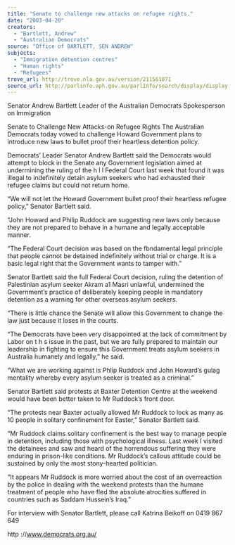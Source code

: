 ```yaml
---
title: "Senate to challenge new attacks on refugee rights."
date: "2003-04-20"
creators:
  - "Bartlett, Andrew"
  - "Australian Democrats"
source: "Office of BARTLETT, SEN ANDREW"
subjects:
  - "Immigration detention centres"
  - "Human rights"
  - "Refugees"
trove_url: http://trove.nla.gov.au/version/211561071
source_url: http://parlinfo.aph.gov.au/parlInfo/search/display/display.w3p;query=Id%3A%22media/pressrel/BP496%22
---
```


  Senator Andrew Bartlett  Leader of the Australian Democrats  Spokesperson on Immigration 

  Senate to Challenge New Attacks-on Refugee Rights  The Australian Democrats today vowed to challenge Howard Government plans to introduce new laws to  bullet proof their heartless detention policy. 

  Democrats’ Leader Senator Andrew Bartlett said the Democrats would attempt to block in the Senate any  Government legislation aimed at undermining the ruling of the h l l  Federal Court last week that found it was  illegal to indefinitely detain asylum seekers who had exhausted their refugee claims but could not return  home. 

  “We will not let the Howard Government bullet proof their heartless refugee policy,” Senator Bartlett said. 

  “John Howard and Philip Ruddock are suggesting new laws only because they are not prepared to behave in  a humane and legally acceptable manner. 

  “The Federal Court decision was based on the fbndamental legal principle that people cannot be detained  indefinitely without trial or charge. It is a basic legal right that the Government wants to tamper with.” 

  Senator Bartlett said the full Federal Court decision, ruling the detention of Palestinian asylum seeker Akram  a1 Masri unlawful, undermined the Government’s practice of deliberately keeping people in mandatory  detention as a warning for other overseas asylum seekers. 

  “There is little chance the Senate will allow this Government to change the law just because it loses in the  courts. 

  “The Democrats have been very disappointed at the lack of commitment by Labor on t h s  issue in the past,  but we are fully prepared to maintain our leadership in fighting to ensure this Government treats asylum  seekers in Australia humanely and legally,” he said. 

  “What we are working against is Phlip Ruddock and John Howard’s gulag mentality whereby every asylum  seeker is treated as a criminal.” 

  Senator Bartlett said protests at Baxter Detention Centre at the weekend would have been better taken to Mr  Ruddock’s front door. 

  “The protests near Baxter actually allowed Mr Ruddock to lock as many as 10 people in solitary confinement  for Easter,” Senator Bartlett said. 

  “Mr Ruddock claims solitary confinement is the best way to manage people in detention, including those  with psychological illness. Last week I visited the detainees and saw and heard of the horrendous suffering  they were enduring in prison-like conditions. Mr Ruddock’s callous attitude could be sustained by only the  most stony-hearted politician. 

  “It appears Mr Ruddock is more worried about the cost of an overreaction by the police in dealing with the  weekend protests than the humane treatment of people who have fled the absolute atrocities suffered in  countries such as Saddam Hussein’s Iraq.” 

  For interview with Senator Bartlett, please call Katrina Beikoff on 0419 867 649 

  http ://www.democrats.org.au/ 


